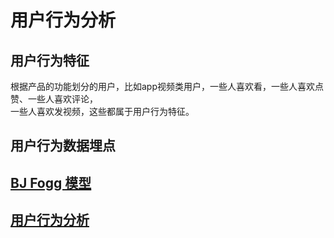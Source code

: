 # 用户行为分析

## 用户行为特征

根据产品的功能划分的用户，比如app视频类用户，一些人喜欢看，一些人喜欢点赞、一些人喜欢评论，  
一些人喜欢发视频，这些都属于用户行为特征。

## 用户行为数据埋点

## [BJ Fogg 模型](BJ-Fogg.md)

## [用户行为分析](UBAnalysis/README.md)
